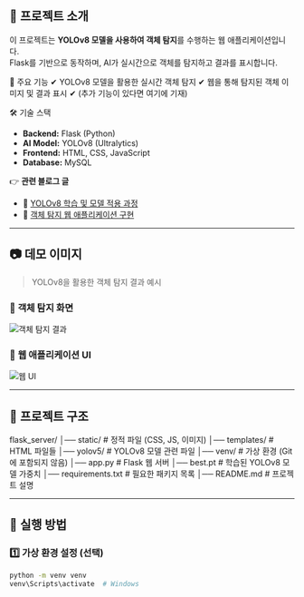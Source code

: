 ## 📌 프로젝트 소개
이 프로젝트는 **YOLOv8 모델을 사용하여 객체 탐지**를 수행하는 웹 애플리케이션입니다.  
Flask를 기반으로 동작하며, AI가 실시간으로 객체를 탐지하고 결과를 표시합니다.

🎯 주요 기능
✔ YOLOv8 모델을 활용한 실시간 객체 탐지
✔ 웹을 통해 탐지된 객체 이미지 및 결과 표시
✔ (추가 기능이 있다면 여기에 기재)

🛠️ 기술 스택
- **Backend:** Flask (Python)
- **AI Model:** YOLOv8 (Ultralytics)
- **Frontend:** HTML, CSS, JavaScript
- **Database:** MySQL

👉 **관련 블로그 글**
- 📖 [YOLOv8 학습 및 모델 적용 과정](https://djjin02.tistory.com/205)
- 📖 [객체 탐지 웹 애플리케이션 구현](https://djjin02.tistory.com/207)

---

## 📷 데모 이미지
> YOLOv8을 활용한 객체 탐지 결과 예시  

### 📌 **객체 탐지 화면**
![객체 탐지 결과](https://your-image-url.com/yolo-detection-example.png)

### 📌 **웹 애플리케이션 UI**
![웹 UI](https://your-image-url.com/web-ui-example.png)

---

## 📂 프로젝트 구조
flask_server/
│── static/             # 정적 파일 (CSS, JS, 이미지)
│── templates/          # HTML 파일들
│── yolov5/             # YOLOv8 모델 관련 파일
│── venv/               # 가상 환경 (Git에 포함되지 않음)
│── app.py              # Flask 웹 서버
│── best.pt             # 학습된 YOLOv8 모델 가중치
│── requirements.txt    # 필요한 패키지 목록
│── README.md           # 프로젝트 설명

---

## 📖 실행 방법
### 1️⃣ **가상 환경 설정 (선택)**
```bash
python -m venv venv
venv\Scripts\activate  # Windows


